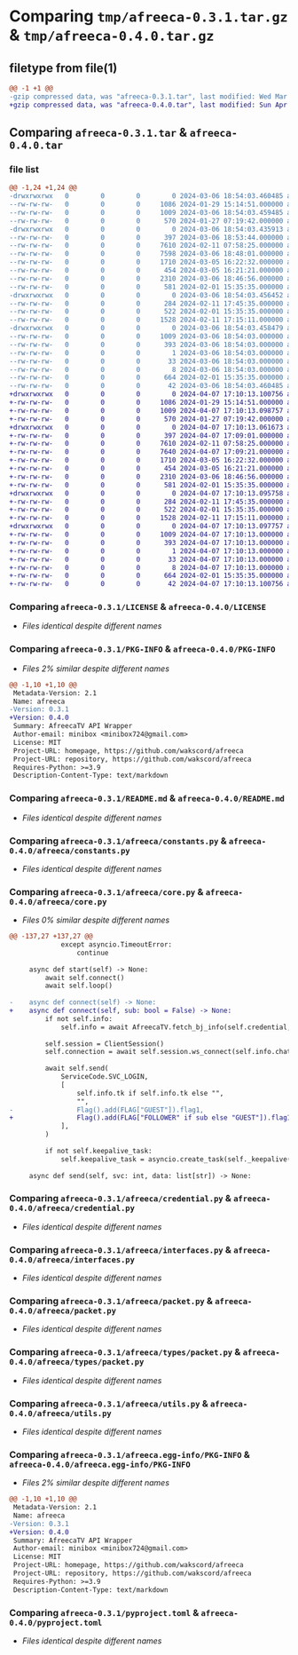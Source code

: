 # Comparing `tmp/afreeca-0.3.1.tar.gz` & `tmp/afreeca-0.4.0.tar.gz`

## filetype from file(1)

```diff
@@ -1 +1 @@
-gzip compressed data, was "afreeca-0.3.1.tar", last modified: Wed Mar  6 18:54:03 2024, max compression
+gzip compressed data, was "afreeca-0.4.0.tar", last modified: Sun Apr  7 17:10:13 2024, max compression
```

## Comparing `afreeca-0.3.1.tar` & `afreeca-0.4.0.tar`

### file list

```diff
@@ -1,24 +1,24 @@
-drwxrwxrwx   0        0        0        0 2024-03-06 18:54:03.460485 afreeca-0.3.1/
--rw-rw-rw-   0        0        0     1086 2024-01-29 15:14:51.000000 afreeca-0.3.1/LICENSE
--rw-rw-rw-   0        0        0     1009 2024-03-06 18:54:03.459485 afreeca-0.3.1/PKG-INFO
--rw-rw-rw-   0        0        0      570 2024-01-27 07:19:42.000000 afreeca-0.3.1/README.md
-drwxrwxrwx   0        0        0        0 2024-03-06 18:54:03.435913 afreeca-0.3.1/afreeca/
--rw-rw-rw-   0        0        0      397 2024-03-06 18:53:44.000000 afreeca-0.3.1/afreeca/__init__.py
--rw-rw-rw-   0        0        0     7610 2024-02-11 07:58:25.000000 afreeca-0.3.1/afreeca/constants.py
--rw-rw-rw-   0        0        0     7598 2024-03-06 18:48:01.000000 afreeca-0.3.1/afreeca/core.py
--rw-rw-rw-   0        0        0     1710 2024-03-05 16:22:32.000000 afreeca-0.3.1/afreeca/credential.py
--rw-rw-rw-   0        0        0      454 2024-03-05 16:21:21.000000 afreeca-0.3.1/afreeca/exceptions.py
--rw-rw-rw-   0        0        0     2310 2024-03-06 18:46:56.000000 afreeca-0.3.1/afreeca/interfaces.py
--rw-rw-rw-   0        0        0      581 2024-02-01 15:35:35.000000 afreeca-0.3.1/afreeca/packet.py
-drwxrwxrwx   0        0        0        0 2024-03-06 18:54:03.456452 afreeca-0.3.1/afreeca/types/
--rw-rw-rw-   0        0        0      284 2024-02-11 17:45:35.000000 afreeca-0.3.1/afreeca/types/bj_info.py
--rw-rw-rw-   0        0        0      522 2024-02-01 15:35:35.000000 afreeca-0.3.1/afreeca/types/packet.py
--rw-rw-rw-   0        0        0     1528 2024-02-11 17:15:11.000000 afreeca-0.3.1/afreeca/utils.py
-drwxrwxrwx   0        0        0        0 2024-03-06 18:54:03.458479 afreeca-0.3.1/afreeca.egg-info/
--rw-rw-rw-   0        0        0     1009 2024-03-06 18:54:03.000000 afreeca-0.3.1/afreeca.egg-info/PKG-INFO
--rw-rw-rw-   0        0        0      393 2024-03-06 18:54:03.000000 afreeca-0.3.1/afreeca.egg-info/SOURCES.txt
--rw-rw-rw-   0        0        0        1 2024-03-06 18:54:03.000000 afreeca-0.3.1/afreeca.egg-info/dependency_links.txt
--rw-rw-rw-   0        0        0       33 2024-03-06 18:54:03.000000 afreeca-0.3.1/afreeca.egg-info/requires.txt
--rw-rw-rw-   0        0        0        8 2024-03-06 18:54:03.000000 afreeca-0.3.1/afreeca.egg-info/top_level.txt
--rw-rw-rw-   0        0        0      664 2024-02-01 15:35:35.000000 afreeca-0.3.1/pyproject.toml
--rw-rw-rw-   0        0        0       42 2024-03-06 18:54:03.460485 afreeca-0.3.1/setup.cfg
+drwxrwxrwx   0        0        0        0 2024-04-07 17:10:13.100756 afreeca-0.4.0/
+-rw-rw-rw-   0        0        0     1086 2024-01-29 15:14:51.000000 afreeca-0.4.0/LICENSE
+-rw-rw-rw-   0        0        0     1009 2024-04-07 17:10:13.098757 afreeca-0.4.0/PKG-INFO
+-rw-rw-rw-   0        0        0      570 2024-01-27 07:19:42.000000 afreeca-0.4.0/README.md
+drwxrwxrwx   0        0        0        0 2024-04-07 17:10:13.061673 afreeca-0.4.0/afreeca/
+-rw-rw-rw-   0        0        0      397 2024-04-07 17:09:01.000000 afreeca-0.4.0/afreeca/__init__.py
+-rw-rw-rw-   0        0        0     7610 2024-02-11 07:58:25.000000 afreeca-0.4.0/afreeca/constants.py
+-rw-rw-rw-   0        0        0     7640 2024-04-07 17:09:21.000000 afreeca-0.4.0/afreeca/core.py
+-rw-rw-rw-   0        0        0     1710 2024-03-05 16:22:32.000000 afreeca-0.4.0/afreeca/credential.py
+-rw-rw-rw-   0        0        0      454 2024-03-05 16:21:21.000000 afreeca-0.4.0/afreeca/exceptions.py
+-rw-rw-rw-   0        0        0     2310 2024-03-06 18:46:56.000000 afreeca-0.4.0/afreeca/interfaces.py
+-rw-rw-rw-   0        0        0      581 2024-02-01 15:35:35.000000 afreeca-0.4.0/afreeca/packet.py
+drwxrwxrwx   0        0        0        0 2024-04-07 17:10:13.095758 afreeca-0.4.0/afreeca/types/
+-rw-rw-rw-   0        0        0      284 2024-02-11 17:45:35.000000 afreeca-0.4.0/afreeca/types/bj_info.py
+-rw-rw-rw-   0        0        0      522 2024-02-01 15:35:35.000000 afreeca-0.4.0/afreeca/types/packet.py
+-rw-rw-rw-   0        0        0     1528 2024-02-11 17:15:11.000000 afreeca-0.4.0/afreeca/utils.py
+drwxrwxrwx   0        0        0        0 2024-04-07 17:10:13.097757 afreeca-0.4.0/afreeca.egg-info/
+-rw-rw-rw-   0        0        0     1009 2024-04-07 17:10:13.000000 afreeca-0.4.0/afreeca.egg-info/PKG-INFO
+-rw-rw-rw-   0        0        0      393 2024-04-07 17:10:13.000000 afreeca-0.4.0/afreeca.egg-info/SOURCES.txt
+-rw-rw-rw-   0        0        0        1 2024-04-07 17:10:13.000000 afreeca-0.4.0/afreeca.egg-info/dependency_links.txt
+-rw-rw-rw-   0        0        0       33 2024-04-07 17:10:13.000000 afreeca-0.4.0/afreeca.egg-info/requires.txt
+-rw-rw-rw-   0        0        0        8 2024-04-07 17:10:13.000000 afreeca-0.4.0/afreeca.egg-info/top_level.txt
+-rw-rw-rw-   0        0        0      664 2024-02-01 15:35:35.000000 afreeca-0.4.0/pyproject.toml
+-rw-rw-rw-   0        0        0       42 2024-04-07 17:10:13.100756 afreeca-0.4.0/setup.cfg
```

### Comparing `afreeca-0.3.1/LICENSE` & `afreeca-0.4.0/LICENSE`

 * *Files identical despite different names*

### Comparing `afreeca-0.3.1/PKG-INFO` & `afreeca-0.4.0/PKG-INFO`

 * *Files 2% similar despite different names*

```diff
@@ -1,10 +1,10 @@
 Metadata-Version: 2.1
 Name: afreeca
-Version: 0.3.1
+Version: 0.4.0
 Summary: AfreecaTV API Wrapper
 Author-email: minibox <minibox724@gmail.com>
 License: MIT
 Project-URL: homepage, https://github.com/wakscord/afreeca
 Project-URL: repository, https://github.com/wakscord/afreeca
 Requires-Python: >=3.9
 Description-Content-Type: text/markdown
```

### Comparing `afreeca-0.3.1/README.md` & `afreeca-0.4.0/README.md`

 * *Files identical despite different names*

### Comparing `afreeca-0.3.1/afreeca/constants.py` & `afreeca-0.4.0/afreeca/constants.py`

 * *Files identical despite different names*

### Comparing `afreeca-0.3.1/afreeca/core.py` & `afreeca-0.4.0/afreeca/core.py`

 * *Files 0% similar despite different names*

```diff
@@ -137,27 +137,27 @@
             except asyncio.TimeoutError:
                 continue
 
     async def start(self) -> None:
         await self.connect()
         await self.loop()
 
-    async def connect(self) -> None:
+    async def connect(self, sub: bool = False) -> None:
         if not self.info:
             self.info = await AfreecaTV.fetch_bj_info(self.credential, self.bj_id)
 
         self.session = ClientSession()
         self.connection = await self.session.ws_connect(self.info.chat_url)
 
         await self.send(
             ServiceCode.SVC_LOGIN,
             [
                 self.info.tk if self.info.tk else "",
                 "",
-                Flag().add(FLAG["GUEST"]).flag1,
+                Flag().add(FLAG["FOLLOWER" if sub else "GUEST"]).flag1,
             ],
         )
 
         if not self.keepalive_task:
             self.keepalive_task = asyncio.create_task(self._keepalive())
 
     async def send(self, svc: int, data: list[str]) -> None:
```

### Comparing `afreeca-0.3.1/afreeca/credential.py` & `afreeca-0.4.0/afreeca/credential.py`

 * *Files identical despite different names*

### Comparing `afreeca-0.3.1/afreeca/interfaces.py` & `afreeca-0.4.0/afreeca/interfaces.py`

 * *Files identical despite different names*

### Comparing `afreeca-0.3.1/afreeca/packet.py` & `afreeca-0.4.0/afreeca/packet.py`

 * *Files identical despite different names*

### Comparing `afreeca-0.3.1/afreeca/types/packet.py` & `afreeca-0.4.0/afreeca/types/packet.py`

 * *Files identical despite different names*

### Comparing `afreeca-0.3.1/afreeca/utils.py` & `afreeca-0.4.0/afreeca/utils.py`

 * *Files identical despite different names*

### Comparing `afreeca-0.3.1/afreeca.egg-info/PKG-INFO` & `afreeca-0.4.0/afreeca.egg-info/PKG-INFO`

 * *Files 2% similar despite different names*

```diff
@@ -1,10 +1,10 @@
 Metadata-Version: 2.1
 Name: afreeca
-Version: 0.3.1
+Version: 0.4.0
 Summary: AfreecaTV API Wrapper
 Author-email: minibox <minibox724@gmail.com>
 License: MIT
 Project-URL: homepage, https://github.com/wakscord/afreeca
 Project-URL: repository, https://github.com/wakscord/afreeca
 Requires-Python: >=3.9
 Description-Content-Type: text/markdown
```

### Comparing `afreeca-0.3.1/pyproject.toml` & `afreeca-0.4.0/pyproject.toml`

 * *Files identical despite different names*

